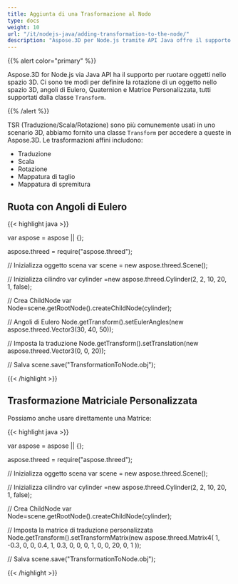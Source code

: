 ```yaml
---
title: Aggiunta di una Trasformazione al Nodo
type: docs
weight: 10
url: "/it/nodejs-java/adding-transformation-to-the-node/"
description: "Aspose.3D per Node.js tramite API Java offre il supporto per ruotare gli oggetti nello spazio 3D. Esistono tre modi per definire la rotazione di un oggetto nello spazio 3D: angoli di Eulero, Quaternion e Matrice personalizzata, tutti supportati dalla classe Transform."
---
```


{{% alert color="primary" %}}

Aspose.3D for Node.js via Java API ha il supporto per ruotare oggetti nello spazio 3D. Ci sono tre modi per definire la rotazione di un oggetto nello spazio 3D, angoli di Eulero, Quaternion e Matrice Personalizzata, tutti supportati dalla classe `Transform`.

{{% /alert %}}

TSR (Traduzione/Scala/Rotazione) sono più comunemente usati in uno scenario 3D, abbiamo fornito una classe `Transform` per accedere a queste in Aspose.3D. Le trasformazioni affini includono:

- Traduzione
- Scala
- Rotazione
- Mappatura di taglio
- Mappatura di spremitura

## **Ruota con Angoli di Eulero**

{{< highlight java >}}

var aspose = aspose || {};

aspose.threed = require("aspose.threed");

// Inizializza oggetto scena
var scene = new aspose.threed.Scene();

// Inizializza cilindro
var cylinder =new aspose.threed.Cylinder(2, 2, 10, 20, 1, false);

// Crea ChildNode
var Node=scene.getRootNode().createChildNode(cylinder);

// Angoli di Eulero
Node.getTransform().setEulerAngles(new aspose.threed.Vector3(30, 40, 50));

// Imposta la traduzione
Node.getTransform().setTranslation(new aspose.threed.Vector3(0, 0, 20));

// Salva
scene.save("TransformationToNode.obj");

{{< /highlight >}}

## **Trasformazione Matriciale Personalizzata**
Possiamo anche usare direttamente una Matrice:

{{< highlight java >}}

var aspose = aspose || {};

aspose.threed = require("aspose.threed");

// Inizializza oggetto scena
var scene = new aspose.threed.Scene();

// Inizializza cilindro
var cylinder =new aspose.threed.Cylinder(2, 2, 10, 20, 1, false);

// Crea ChildNode
var Node=scene.getRootNode().createChildNode(cylinder);

// Imposta la matrice di traduzione personalizzata
Node.getTransform().setTransformMatrix(new aspose.threed.Matrix4(
    1, -0.3, 0, 0,
    0.4, 1, 0.3, 0,
    0, 0, 1, 0,
    0, 20, 0, 1
));

// Salva
scene.save("TransformationToNode.obj");

{{< /highlight >}}
